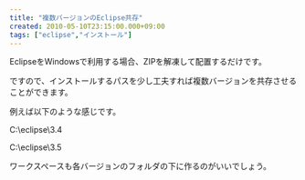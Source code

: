 ```yaml
---
title: "複数バージョンのEclipse共存"
created: 2010-05-10T23:15:00.000+09:00
tags: ["eclipse","インストール"]
---
```

EclipseをWindowsで利用する場合、ZIPを解凍して配置するだけです。

ですので、インストールするパスを少し工夫すれば複数バージョンを共存させることができます。

例えば以下のような感じです。

C:\\eclipse\\3.4

C:\\eclipse\\3.5

ワークスペースも各バージョンのフォルダの下に作るのがいいでしょう。
